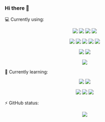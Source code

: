 ### Hi there 👋

<!--
**jubgjf/jubgjf** is a ✨ _special_ ✨ repository because its `README.md` (this file) appears on your GitHub profile.

Here are some ideas to get you started:

- 🔭 I’m currently working on ...
- 🌱 I’m currently learning ...
- 👯 I’m looking to collaborate on ...
- 🤔 I’m looking for help with ...
- 💬 Ask me about ...
- 📫 How to reach me: ...
- 😄 Pronouns: ...
- ⚡ Fun fact: ...
-->

💻 Currently using:

<p align="center">

<img src="https://img.shields.io/badge/C-282C34?logo=c"/>

<img src="https://img.shields.io/badge/Java-282C34?logo=java"/>

<img src="https://img.shields.io/badge/Python-282C34?logo=python"/>

<img src="https://img.shields.io/badge/JavaScript-282C34?logo=javascript"/>

</p>

<p align="center">

<img src="https://img.shields.io/badge/VScode-282C34?logo=visual-studio-code"/>

<img src="https://img.shields.io/badge/Clion-282C34?logo=clion"/>

<img src="https://img.shields.io/badge/IntelliJ IDEA-282C34?logo=intellij-idea"/>

<img src="https://img.shields.io/badge/Pycharm-282C34?logo=pycharm"/>

<img src="https://img.shields.io/badge/Webstorm-282C34?logo=webstorm"/>

</p>

<p align="center">

<img src="https://img.shields.io/badge/WSL-282C34?logo=ubuntu"/>

<img src="https://img.shields.io/badge/Git-282C34?logo=git"/>

</p>

<p align="center">
    <img src="https://github-readme-stats.vercel.app/api/top-langs/?username=jubgjf&layout=compact&theme=nord&exclude_repo=github-readme-stats,jubgjf.github.io&locale=cn&hide_border=true"/>
</p>

🌱 Currently learning:

<p align="center">

<img src="https://img.shields.io/badge/Rust-282C34?logo=rust"/>

<img src="https://img.shields.io/badge/LaTeX-282C34?logo=latex"/>

</p>

<p align="center">

<img src="https://img.shields.io/badge/React-282C34?logo=react"/>

<img src="https://img.shields.io/badge/Electron-282C34?logo=electron"/>

<img src="https://img.shields.io/badge/Flask-282C34?logo=flask"/>

</p>

⚡ GitHub status:

<p align="center">
    <img src="https://github-readme-stats.vercel.app/api?username=jubgjf&theme=nord&show_icons=true?count_private=true&locale=cn&hide_border=true&include_all_commits=true"/>
</p>

